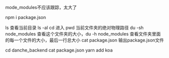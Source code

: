 mode_modules不应该跟踪，太大了

npm i package.json

ls 查看当前目录
ls -al 
cd 进入
pwd 当前文件夹的绝对物理路径
du -sh node_modules 查看这个文件夹的大小，du -h node_modules  查看文件夹里面的每一个文件的大小，最后一行总大小
cat package.json 输出package.json文件


cd danche_backend
cat package.json
yarn add koa
